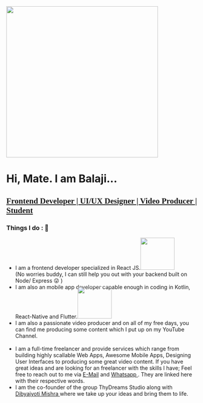 
<img src="https://media.giphy.com/media/QBkmBad7HjH4jM11Wx/giphy.gif" width="400" height="400"> 
<h1> Hi, Mate. I am Balaji... </h1>
<h2 style="text-decoration:underline; font-family:Gabriola">Frontend Developer | UI/UX Designer | Video Producer | Student </h2>

<h3 style="font-weight:bold"> Things I do : 🔭 </h3>
 <ul>
 <li> I am a frontend developer specialized in React JS.<img src="https://media.giphy.com/media/QzBbk0AVInBfT4NzeI/giphy.gif" width="90" height="85"> </li>
(No worries buddy, I can still help you out with your backend built on Node/ Express 😜 )
<br/>
 <li> I am also an mobile app developer capable enough in coding in Kotlin, React-Native and Flutter.<img src="https://media.giphy.com/media/zJvqd1XpgoG4HOIxgg/giphy.gif" width="90" height="85" style="margin-top:-10">
<br/>
<li> I am also a passionate video producer and on all of my free days, you can find me producing some content which I put up on my YouTube Channel. </li>
<br/>
 <li> I am a full-time freelancer and provide services which range from building highly scallable Web Apps, Awesome Mobile Apps, Designing User Interfaces to producing some great video content. If you have great ideas and are looking for an freelancer with the skills I have; Feel free to reach out to me via <a href="mailto:kotnivenkatabalaji@gmail.com"> E-Mail</a> and <a href="https://wa.me/917032874146">Whatsapp </a>. They are linked here with their respective words. 
<br/>
 <li> I am the co-founder of the group ThyDreams Studio along with <a href="https://github.com/DibyajyotiMishra/DibyajyotiMishra"> Dibyajyoti Mishra </a> where we take up your ideas and bring them to life. 
 </ul>


<!--
**Balaji-Kotni/Balaji-Kotni** is a ✨ _special_ ✨ repository because its `README.md` (this file) appears on your GitHub profile.

Here are some ideas to get you started:

- 🔭 I’m currently working on ...
- 🌱 I’m currently learning ...
- 👯 I’m looking to collaborate on ...
- 🤔 I’m looking for help with ...
- 💬 Ask me about ...
- 📫 How to reach me: ...
- 😄 Pronouns: ...
- ⚡ Fun fact: ...
-->
